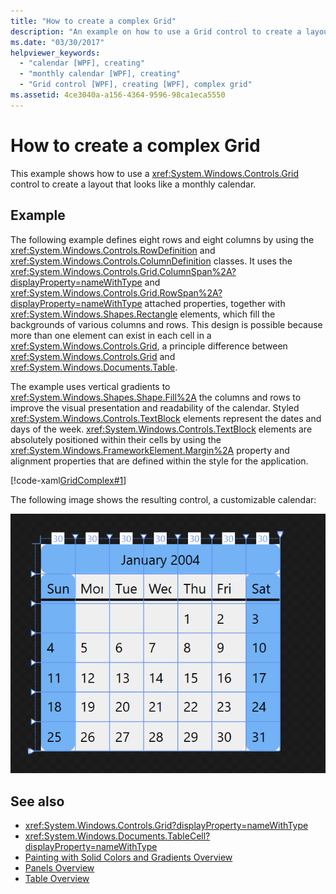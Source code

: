 ```yaml
---
title: "How to create a complex Grid"
description: "An example on how to use a Grid control to create a layout that looks like a monthly calendar."
ms.date: "03/30/2017"
helpviewer_keywords: 
  - "calendar [WPF], creating"
  - "monthly calendar [WPF], creating"
  - "Grid control [WPF], creating [WPF], complex grid"
ms.assetid: 4ce3040a-a156-4364-9596-98ca1eca5550
---
```

# How to create a complex Grid

This example shows how to use a <xref:System.Windows.Controls.Grid> control to create a layout that looks like a monthly calendar.

## Example

The following example defines eight rows and eight columns by using the <xref:System.Windows.Controls.RowDefinition> and <xref:System.Windows.Controls.ColumnDefinition> classes. It uses the <xref:System.Windows.Controls.Grid.ColumnSpan%2A?displayProperty=nameWithType> and <xref:System.Windows.Controls.Grid.RowSpan%2A?displayProperty=nameWithType> attached properties, together with <xref:System.Windows.Shapes.Rectangle> elements, which fill the backgrounds of various columns and rows. This design is possible because more than one element can exist in each cell in a <xref:System.Windows.Controls.Grid>, a principle difference between <xref:System.Windows.Controls.Grid> and <xref:System.Windows.Documents.Table>.

The example uses vertical gradients to <xref:System.Windows.Shapes.Shape.Fill%2A> the columns and rows to improve the visual presentation and readability of the calendar. Styled <xref:System.Windows.Controls.TextBlock> elements represent the dates and days of the week. <xref:System.Windows.Controls.TextBlock> elements are absolutely positioned within their cells by using the <xref:System.Windows.FrameworkElement.Margin%2A> property and alignment properties that are defined within the style for the application.

[!code-xaml[GridComplex#1](~/samples/snippets/csharp/VS_Snippets_Wpf/GridComplex/CS/default.xaml#1)]

The following image shows the resulting control, a customizable calendar:

![Screenshot of the resulting control](././media/how-to-create-a-complex-grid/wpf-manual-calendar.png)

## See also

- <xref:System.Windows.Controls.Grid?displayProperty=nameWithType>
- <xref:System.Windows.Documents.TableCell?displayProperty=nameWithType>
- [Painting with Solid Colors and Gradients Overview](../graphics-multimedia/painting-with-solid-colors-and-gradients-overview.md)
- [Panels Overview](panels-overview.md)
- [Table Overview](../advanced/table-overview.md)
